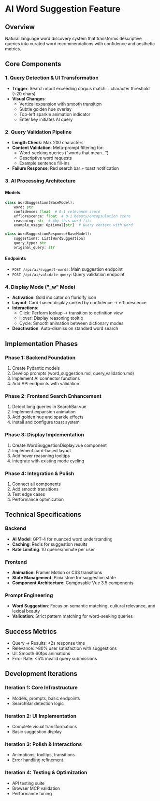 # AI Word Suggestion Feature

## Overview
Natural language word discovery system that transforms descriptive queries into curated word recommendations with confidence and aesthetic metrics.

## Core Components

### 1. Query Detection & UI Transformation
- **Trigger**: Search input exceeding corpus match + character threshold (~20 chars)
- **Visual Changes**:
  - Vertical expansion with smooth transition
  - Subtle golden hue overlay
  - Top-left sparkle animation indicator
  - Enter key initiates AI query

### 2. Query Validation Pipeline
- **Length Check**: Max 200 characters
- **Content Validation**: Meta-prompt filtering for:
  - Word-seeking queries ("words that mean...")
  - Descriptive word requests
  - Example sentence fill-ins
- **Failure Response**: Red search bar + toast notification

### 3. AI Processing Architecture

#### Models
```python
class WordSuggestion(BaseModel):
    word: str
    confidence: float  # 0-1 relevance score
    efflorescence: float  # 0-1 beauty/encapsulation score
    reasoning: str  # Why this word fits
    example_usage: Optional[str]  # Query context with word

class WordSuggestionResponse(BaseModel):
    suggestions: List[WordSuggestion]
    query_type: str
    original_query: str
```

#### Endpoints
- `POST /api/ai/suggest-words`: Main suggestion endpoint
- `POST /api/ai/validate-query`: Query validation endpoint

### 4. Display Mode ("_w" Mode)
- **Activation**: Gold indicator on floridify icon
- **Layout**: Card-based display ranked by confidence → efflorescence
- **Interactions**:
  - Click: Perform lookup → transition to definition view
  - Hover: Display reasoning tooltip
  - Cycle: Smooth animation between dictionary modes
- **Deactivation**: Auto-dismiss on standard word search

## Implementation Phases

### Phase 1: Backend Foundation
1. Create Pydantic models
2. Develop prompts (word_suggestion.md, query_validation.md)
3. Implement AI connector functions
4. Add API endpoints with validation

### Phase 2: Frontend Search Enhancement
1. Detect long queries in SearchBar.vue
2. Implement expansion animation
3. Add golden hue and sparkle effects
4. Install and configure toast system

### Phase 3: Display Implementation
1. Create WordSuggestionDisplay.vue component
2. Implement card-based layout
3. Add hover reasoning tooltips
4. Integrate with existing mode cycling

### Phase 4: Integration & Polish
1. Connect all components
2. Add smooth transitions
3. Test edge cases
4. Performance optimization

## Technical Specifications

### Backend
- **AI Model**: GPT-4 for nuanced word understanding
- **Caching**: Redis for suggestion results
- **Rate Limiting**: 10 queries/minute per user

### Frontend
- **Animation**: Framer Motion or CSS transitions
- **State Management**: Pinia store for suggestion state
- **Component Architecture**: Composable Vue 3.5 components

### Prompt Engineering
- **Word Suggestion**: Focus on semantic matching, cultural relevance, and lexical beauty
- **Validation**: Strict pattern matching for word-seeking queries

## Success Metrics
- Query → Results: <2s response time
- Relevance: >80% user satisfaction with suggestions
- UI: Smooth 60fps animations
- Error Rate: <5% invalid query submissions

## Development Iterations

### Iteration 1: Core Infrastructure
- Models, prompts, basic endpoints
- SearchBar detection logic

### Iteration 2: UI Implementation
- Complete visual transformations
- Basic suggestion display

### Iteration 3: Polish & Interactions
- Animations, tooltips, transitions
- Error handling refinement

### Iteration 4: Testing & Optimization
- API testing suite
- Browser MCP validation
- Performance tuning